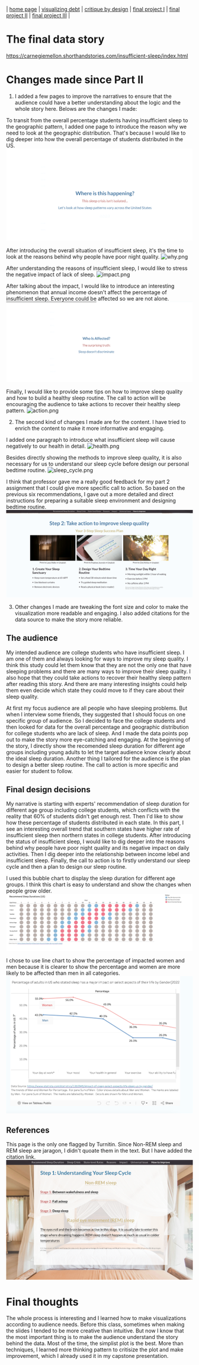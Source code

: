 
| [home page](https://wendy-ma.github.io/portfolio/) | [visualizing debt](government-debt/visualizing-government-debt.md) | [critique by design](books-price/critique-by-design.md) | [final project I](part1/final_project_WendyMa.md) | [final project II](part2/final_project2_WendyMa.md) | [final project III](part3/final_project3_WendyMa.md) |

# The final data story
https://carnegiemellon.shorthandstories.com/insufficient-sleep/index.html

# Changes made since Part II

1. I added a few pages to improve the narratives to ensure that the audience could have a better understanding about the logic and the whole story here.
Belows are the changes I made:

To transit from the overall percentage students having insufficient sleep to the geographic pattern, I added one page to introduce the reason why we need to look at the geographic distribution. That's because I would like to dig deeper into how the overall percentage of students distributed in the US.
![sleep_crisis.png](screenshot/sleep_crisis.png)

After introducing the overall situation of insufficient sleep, it's the time to look at the reasons behind why people have poor night quality.
![why.png](screenshot/why.png)

After understanding the reasons of insufficient sleep, I would like to stress the negative impact of lack of sleep.
![impact.png](screenshot/impact.png)

After talking about the impact, I would like to introduce an interesting phenomenon that annual income doesn't affect the percentage of insufficient sleep. Everyone could be affected so we are not alone.
![universal issue.png](screenshot/universal%20issue.png)

Finally, I would like to provide some tips on how to improve sleep quality and how to build a healthy sleep routine. The call to action will be encouraging the audience to take actions to recover their healthy sleep pattern.
![action.png](screenshot/action.png)

2. The second kind of changes I made are for the content. I have tried to enrich the content to make it more informative and engaging.

I added one paragraph to introduce what insufficient sleep will cause negatively to our health in detail.
![health.png](screenshot/health.png)

Besides directly showing the methods to improve sleep quality, it is also necessary for us to understand our sleep cycle before design our personal bedtime routine.
![sleep_cycle.png](screenshot/sleep_cycle.png)

I think that professor gave me a really good feedback for my part 2 assignment that I could give more specific call to action. So based on the previous six recommendations, I gave out a more detailed and direct instructions for preparing a suitable sleep environment and designing bedtime routine.
![step2.png](screenshot/step2.png)

3. Other changes I made are tweaking the font size and color to make the visualization more readable and engaging. I also added citations for the data source to make the story more reliable.


## The audience

My intended audience are college students who have insufficient sleep. I am one of them and always looking for ways to improve my sleep quality. I think this study could let them know that they are not the only one that have sleeping problems and there are many ways to improve their sleep quality. I also hope that they could take actions to recover their healthy sleep pattern after reading this story.
And there are many interesting insights could help them even decide which state they could move to if they care about their sleep quality.


At first my focus audience are all people who have sleeping problems. But when I interview some friends, they suggested that I should focus on one specific group of audience.
So I decided to face the college students and then looked for data for the overall percentage and geographic distribution for college students who are lack of sleep. And I made the data points pop out to make the story more eye-catching and engaging.
At the beginning of the story, I directly show the recomended sleep duration for different age groups including young adults to let the target audience know clearly about the ideal sleep duration.
Another thing I tailored for the audience is the plan to design a better sleep routine. The call to action is more specific and easier for student to follow.
## Final design decisions

My narrative is starting with experts' recommendation of sleep duration for different age group including college students, which conflicts with the reality that 60% of students didn't get enough rest.
Then I'd like to show how these percentage of students distributed in each state. In this part, I see an interesting overall trend that southern states have higher rate of insufficient sleep then northern states in college students.
After introducing the status of insufficient sleep, I would like to dig deeper into the reasons behind why people have poor night quality and its negative impact on daily activities. Then I dig deeper into the relationship between income lebel and 
insufficient sleep. Finally, the call to action is to firstly understand our sleep cycle and then a plan to design our sleep routine.

I used this bubble chart to display the sleep duration for different age groups. I think this chart is easy to understand and show the changes when people grow older. 
![sleep_duration.png](screenshot/sleep_duration.png)

I chose to use line chart to show the percentage of impacted women and men because it is clearer to show the percentage and women are more likely to be affected than men in all categories.
![gender_impact.png](screenshot/gender_impact.png)
## References

This page is the only one flagged by Turnitin. Since Non-REM sleep and REM sleep are jaragon, I didn't quoate them in the text. But I have added the citation link.
![citation.png](screenshot/citation.png)


# Final thoughts

The whole process is interesting and I learned how to make visualizations according to audience needs. Before this class,
sometimes when making the slides I tended to be more creative than intuitive. But now I know that the most important thing is to make the audience understand the story behind the data. 
Most of the time, the simplist plot is the best. More than techniques, I learned more thinking pattern to critisize the plot and make improvement, which I already used it in my capstone presentation.
